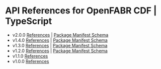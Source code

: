 # API References for OpenFABR CDF | TypeScript

- v2.0.0 [References](./2.0.0/modules.md) | [Package Manifest Schema](./2.0.0/manifest.schema.json)
- v1.4.0 [References](./1.4.0/modules.md) | [Package Manifest Schema](./1.4.0/manifest.schema.json)
- v1.3.0 [References](./1.3.0/modules.md) | [Package Manifest Schema](./1.3.0/manifest.schema.json)
- v1.2.0 [References](./1.2.0/modules.md) | [Package Manifest Schema](./1.2.0/manifest.schema.json)
- v1.1.0 [References](./1.1.0/modules.md)
- v1.0.0 [References](./1.0.0/modules.md)
